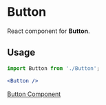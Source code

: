 # Button

React component for **Button**.

## Usage

```jsx
import Button from './Button';

<Button />
```
[Button Component](https://docs.google.com/document/d/1MX9G5Xla-rbFzEWdEGNt387sMpVK0op9g4vwf6T-FWk/edit?usp=sharing)
